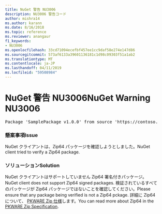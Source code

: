 ```yaml
---
title: NuGet 警告 NU3006
description: NU3006 警告コード
author: mishra14
ms.author: karann
ms.date: 8/16/2018
ms.topic: reference
ms.reviewer: anangaur
f1_keywords:
- NU3006
ms.openlocfilehash: 33cd71094ecefbf457ee1cc9daf58e274e147d86
ms.sourcegitcommit: 573af6133a39601136181c1d98c09303f51a1ab2
ms.translationtype: MT
ms.contentlocale: ja-JP
ms.lasthandoff: 04/11/2019
ms.locfileid: "59508984"
---
```

# <a name="nuget-warning-nu3006"></a><span data-ttu-id="a2636-103">NuGet 警告 NU3006</span><span class="sxs-lookup"><span data-stu-id="a2636-103">NuGet Warning NU3006</span></span>

<pre>Package 'SamplePackage v1.0.0' from source 'https://contoso.com/index.json': Signed Zip64 packages are not supported.</pre>

### <a name="issue"></a><span data-ttu-id="a2636-104">懸案事項</span><span class="sxs-lookup"><span data-stu-id="a2636-104">Issue</span></span>

<span data-ttu-id="a2636-105">NuGet クライアントは、Zip64 パッケージを確認しようとしました。</span><span class="sxs-lookup"><span data-stu-id="a2636-105">NuGet client tried to verify a Zip64 package.</span></span>


### <a name="solution"></a><span data-ttu-id="a2636-106">ソリューション</span><span class="sxs-lookup"><span data-stu-id="a2636-106">Solution</span></span>

<span data-ttu-id="a2636-107">NuGet クライアントはサポートしていません Zip64 署名付きパッケージ。</span><span class="sxs-lookup"><span data-stu-id="a2636-107">NuGet client does not support Zip64 signed packages.</span></span> <span data-ttu-id="a2636-108">検証されているすべてのパッケージが Zip64 パッケージではないことを確認してください。</span><span class="sxs-lookup"><span data-stu-id="a2636-108">Please ensure that any package being verified is not a Zip64 pckage.</span></span> <span data-ttu-id="a2636-109">詳細に Zip64 について、 [PKWARE Zip 仕様](https://pkware.cachefly.net/webdocs/casestudies/APPNOTE.TXT)します。</span><span class="sxs-lookup"><span data-stu-id="a2636-109">You can read more about Zip64 in the [PKWARE Zip Specification](https://pkware.cachefly.net/webdocs/casestudies/APPNOTE.TXT).</span></span>


